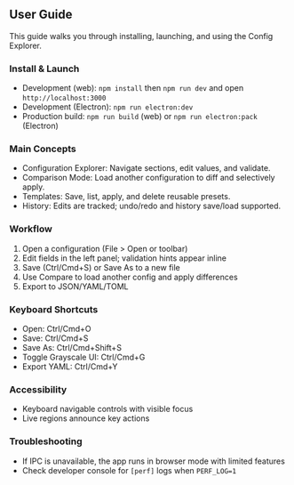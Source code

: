 ## User Guide

This guide walks you through installing, launching, and using the Config Explorer.

### Install & Launch
- Development (web): `npm install` then `npm run dev` and open `http://localhost:3000`
- Development (Electron): `npm run electron:dev`
- Production build: `npm run build` (web) or `npm run electron:pack` (Electron)

### Main Concepts
- Configuration Explorer: Navigate sections, edit values, and validate.
- Comparison Mode: Load another configuration to diff and selectively apply.
- Templates: Save, list, apply, and delete reusable presets.
- History: Edits are tracked; undo/redo and history save/load supported.

### Workflow
1. Open a configuration (File > Open or toolbar)
2. Edit fields in the left panel; validation hints appear inline
3. Save (Ctrl/Cmd+S) or Save As to a new file
4. Use Compare to load another config and apply differences
5. Export to JSON/YAML/TOML

### Keyboard Shortcuts
- Open: Ctrl/Cmd+O
- Save: Ctrl/Cmd+S
- Save As: Ctrl/Cmd+Shift+S
- Toggle Grayscale UI: Ctrl/Cmd+G
- Export YAML: Ctrl/Cmd+Y

### Accessibility
- Keyboard navigable controls with visible focus
- Live regions announce key actions

### Troubleshooting
- If IPC is unavailable, the app runs in browser mode with limited features
- Check developer console for `[perf]` logs when `PERF_LOG=1`
